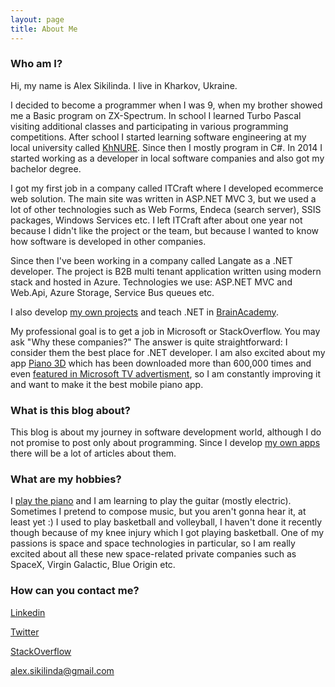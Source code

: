 ```yaml
---
layout: page
title: About Me
---
```


<!--<div class="circularProfilePic"></div>

<br> -->
                                          
### Who am I?

Hi, my name is Alex Sikilinda. I live in Kharkov, Ukraine.

I decided to become a programmer when I was 9, when my brother showed me a Basic program on ZX-Spectrum.
In school I learned Turbo Pascal visiting additional classes and participating in various programming competitions. 
After school I started learning software engineering at my local university called [KhNURE](http://nure.ua/). 
Since then I mostly program in C#. In 2014 I started working as a developer in local software companies and also got my bachelor degree.

I got my first job in a company called ITCraft where I developed ecommerce web solution. The main site was written in ASP.NET MVC 3, but we used a lot of 
other technologies such as Web Forms, Endeca (search server), SSIS packages, Windows Services etc. I left ITCraft after about one year not because I didn't like
the project or the team, but because I wanted to know how software is developed in other companies.

Since then I've been working in a company called Langate as a .NET developer. The project is B2B multi tenant application written using modern stack and hosted in Azure.
Technologies we use: ASP.NET MVC and Web.Api, Azure Storage, Service Bus queues etc.

I also develop [my own projects](/myprojects/) and teach .NET in [BrainAcademy](http://brainacad.kh.ua/).

My professional goal is to get a job in Microsoft or StackOverflow. You may ask "Why these companies?" The answer is quite straightforward: I consider them the best place for .NET developer.
I am also excited about my app [Piano 3D](/myprojects/) which has been downloaded more than 600,000 times and even [featured in Microsoft TV advertisment](/posts/piano3d-featured-in-MS-advertisment/),
so I am constantly improving it and want to make it the best mobile piano app.

### What is this blog about?

This blog is about my journey in software development world, although I do not promise to post only about programming.
Since I develop [my own apps](/myprojects/) there will be a lot of articles about them.

### What are my hobbies?

I [play the piano](https://soundcloud.com/alex-sikilinda) and I am learning to play the guitar (mostly electric). Sometimes I pretend to compose music,
but you aren't gonna hear it, at least yet :)
I used to play basketball and volleyball, I haven't done it recently though because of my knee injury which I got playing basketball.
One of my passions is space and space technologies in particular, so I am really excited about all these new space-related private companies such as SpaceX, 
Virgin Galactic, Blue Origin etc.

### How can you contact me?

[Linkedin](https://www.linkedin.com/in/alexsikilinda?trk=nav_responsive_tab_profile)

[Twitter](https://twitter.com/AlexSikilinda)

[StackOverflow](http://stackoverflow.com/users/3565910/alex-sikilinda)

alex.sikilinda@gmail.com